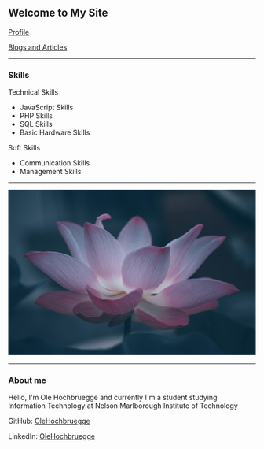 ## Welcome to My Site

[Profile](Profile.md)

[Blogs and Articles](README2.md)

---

### Skills

Technical Skills

* JavaScript Skills
* PHP Skills
* SQL Skills
* Basic Hardware Skills

Soft Skills

* Communication Skills
* Management Skills

---

![plot](./assets/lotus.jpg)

---



### About me

Hello, I'm Ole Hochbruegge and currently I`m a student studying Information Technology at Nelson Marlborough Institute of Technology

GitHub: [OleHochbruegge](https://github.com/OleHochbrueggehttps:/)

LinkedIn: [OleHochbruegge](https://www.linkedin.com/in/ole-hochbrügge-464a1420b/)
